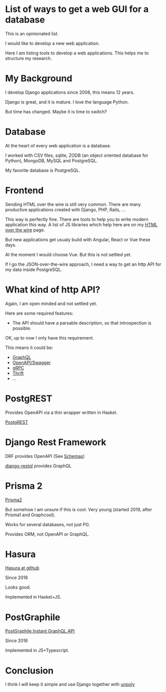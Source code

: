 # List of ways to get a web GUI for a database

This is an opinionated list. 

I would like to develop a new web application.

Here I am listing tools to develop a web applications. This helps me to structure my research.

# My Background

I develop Django applications since 2008, this means 12 years.

Django is great, and it is mature. I love the language Python.

But time has changed. Maybe it is time to switch?

# Database

At the heart of every web application is a database.

I worked with CSV files, sqlite, ZODB (an object oriented database for Python), MongoDB, MySQL and PostgreSQL.

My favorite database is PostgreSQL.


# Frontend

Sending HTML over the wire is still very common. There are many productive applications created with
Django, PHP, Rails, ...

This way is perfectly fine. There are tools to help you to write modern application this way. A list
of JS libraries which help here are on my [HTML over the wire](https://github.com/guettli/html-over-the-wire) page.

But new applications get usualy build with Angular, React or Vue these days.

At the moment I would choose Vue. But this is not settled yet.

If I go the JSON-over-the-wire approach, I need a way to get an http API for my data inside PostgreSQL.

# What kind of http API?

Again, I am open minded and not settled yet.

Here are some required features:

* The API should have a parsable description, so that introspection is possible.

OK, up to now I only have this requirement.

This means it could be:

* [GraphQL](https://en.wikipedia.org/wiki/GraphQL)
* [OpenAPI/Swagger](https://en.wikipedia.org/wiki/OpenAPI_Specification)
* [gRPC](https://en.wikipedia.org/wiki/GRPC)
* [Thrift](https://en.wikipedia.org/wiki/Apache_Thrift)
* ...

# PostgREST

Provides OpenAPI via a thin wrapper written in Haskel.

[PostgREST](http://postgrest.org/)

# Django Rest Framework

DRF provides OpenAPI (See [Schemas](https://www.django-rest-framework.org/api-guide/schemas/))

[django-restql](https://github.com/yezyilomo/django-restql) provides GraphQL




# Prisma 2

[Prisma2](https://www.prisma.io/) 

But somehow I am unsure if this is cool. Very young (started 2019, after Prisma1 and Graphcool).

Works for several databases, not just PG. 

Provides ORM, not OpenAPI or GraphQL.



# Hasura

[Hasura at github](https://github.com/hasura/graphql-engine/)

Since 2018

Looks good.

Implemented in Haskel+JS.

# PostGraphile 

[PostGraphile Instant GraphQL API](https://www.graphile.org/postgraphile/)

Since 2016

Implemented in JS+Typescript.


# Conclusion

I think I will keep it simple and use Django together with [unpoly](https://unpoly.com/)
